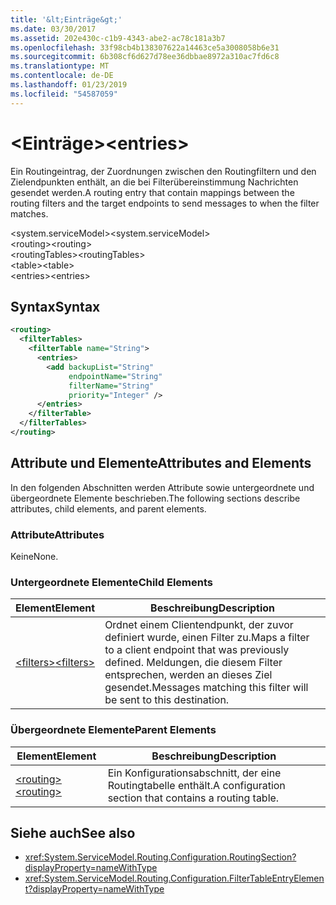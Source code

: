 ```yaml
---
title: '&lt;Einträge&gt;'
ms.date: 03/30/2017
ms.assetid: 202e430c-c1b9-4343-abe2-ac78c181a3b7
ms.openlocfilehash: 33f98cb4b138307622a14463ce5a3008058b6e31
ms.sourcegitcommit: 6b308cf6d627d78ee36dbbae8972a310ac7fd6c8
ms.translationtype: MT
ms.contentlocale: de-DE
ms.lasthandoff: 01/23/2019
ms.locfileid: "54587059"
---
```

# <a name="ltentriesgt"></a><span data-ttu-id="047a4-102">&lt;Einträge&gt;</span><span class="sxs-lookup"><span data-stu-id="047a4-102">&lt;entries&gt;</span></span>
<span data-ttu-id="047a4-103">Ein Routingeintrag, der Zuordnungen zwischen den Routingfiltern und den Zielendpunkten enthält, an die bei Filterübereinstimmung Nachrichten gesendet werden.</span><span class="sxs-lookup"><span data-stu-id="047a4-103">A routing entry that contain mappings between the routing filters and the target endpoints to send messages to when the filter matches.</span></span>  
  
 <span data-ttu-id="047a4-104">\<system.serviceModel></span><span class="sxs-lookup"><span data-stu-id="047a4-104">\<system.serviceModel></span></span>  
<span data-ttu-id="047a4-105">\<routing></span><span class="sxs-lookup"><span data-stu-id="047a4-105">\<routing></span></span>  
<span data-ttu-id="047a4-106">\<routingTables></span><span class="sxs-lookup"><span data-stu-id="047a4-106">\<routingTables></span></span>  
<span data-ttu-id="047a4-107">\<table></span><span class="sxs-lookup"><span data-stu-id="047a4-107">\<table></span></span>  
<span data-ttu-id="047a4-108">\<entries></span><span class="sxs-lookup"><span data-stu-id="047a4-108">\<entries></span></span>  
  
## <a name="syntax"></a><span data-ttu-id="047a4-109">Syntax</span><span class="sxs-lookup"><span data-stu-id="047a4-109">Syntax</span></span>  
  
```xml  
<routing>
  <filterTables>
    <filterTable name="String">
      <entries>
        <add backupList="String"
             endpointName="String"
             filterName="String"
             priority="Integer" />
      </entries>
    </filterTable>
  </filterTables>
</routing>
```  
  
## <a name="attributes-and-elements"></a><span data-ttu-id="047a4-110">Attribute und Elemente</span><span class="sxs-lookup"><span data-stu-id="047a4-110">Attributes and Elements</span></span>  
 <span data-ttu-id="047a4-111">In den folgenden Abschnitten werden Attribute sowie untergeordnete und übergeordnete Elemente beschrieben.</span><span class="sxs-lookup"><span data-stu-id="047a4-111">The following sections describe attributes, child elements, and parent elements.</span></span>  
  
### <a name="attributes"></a><span data-ttu-id="047a4-112">Attribute</span><span class="sxs-lookup"><span data-stu-id="047a4-112">Attributes</span></span>  
 <span data-ttu-id="047a4-113">Keine</span><span class="sxs-lookup"><span data-stu-id="047a4-113">None.</span></span>  
  
### <a name="child-elements"></a><span data-ttu-id="047a4-114">Untergeordnete Elemente</span><span class="sxs-lookup"><span data-stu-id="047a4-114">Child Elements</span></span>  
  
|<span data-ttu-id="047a4-115">Element</span><span class="sxs-lookup"><span data-stu-id="047a4-115">Element</span></span>|<span data-ttu-id="047a4-116">Beschreibung</span><span class="sxs-lookup"><span data-stu-id="047a4-116">Description</span></span>|  
|-------------|-----------------|  
|[<span data-ttu-id="047a4-117">\<filters></span><span class="sxs-lookup"><span data-stu-id="047a4-117">\<filters></span></span>](../../../../../docs/framework/configure-apps/file-schema/wcf/filters-of-routing.md)|<span data-ttu-id="047a4-118">Ordnet einem Clientendpunkt, der zuvor definiert wurde, einen Filter zu.</span><span class="sxs-lookup"><span data-stu-id="047a4-118">Maps a filter to a client endpoint that was previously defined.</span></span> <span data-ttu-id="047a4-119">Meldungen, die diesem Filter entsprechen, werden an dieses Ziel gesendet.</span><span class="sxs-lookup"><span data-stu-id="047a4-119">Messages matching this filter will be sent to this destination.</span></span>|  
  
### <a name="parent-elements"></a><span data-ttu-id="047a4-120">Übergeordnete Elemente</span><span class="sxs-lookup"><span data-stu-id="047a4-120">Parent Elements</span></span>  
  
|<span data-ttu-id="047a4-121">Element</span><span class="sxs-lookup"><span data-stu-id="047a4-121">Element</span></span>|<span data-ttu-id="047a4-122">Beschreibung</span><span class="sxs-lookup"><span data-stu-id="047a4-122">Description</span></span>|  
|-------------|-----------------|  
|[<span data-ttu-id="047a4-123">\<routing></span><span class="sxs-lookup"><span data-stu-id="047a4-123">\<routing></span></span>](../../../../../docs/framework/configure-apps/file-schema/wcf/routing.md)|<span data-ttu-id="047a4-124">Ein Konfigurationsabschnitt, der eine Routingtabelle enthält.</span><span class="sxs-lookup"><span data-stu-id="047a4-124">A configuration section that contains a routing table.</span></span>|  
  
## <a name="see-also"></a><span data-ttu-id="047a4-125">Siehe auch</span><span class="sxs-lookup"><span data-stu-id="047a4-125">See also</span></span>
- <xref:System.ServiceModel.Routing.Configuration.RoutingSection?displayProperty=nameWithType>
- <xref:System.ServiceModel.Routing.Configuration.FilterTableEntryElement?displayProperty=nameWithType>
